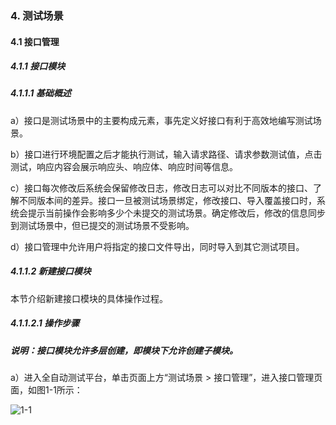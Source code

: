 ### 4. 测试场景

#### 4.1 接口管理

##### 4.1.1 接口模块

##### 4.1.1.1 基础概述

a）接口是测试场景中的主要构成元素，事先定义好接口有利于高效地编写测试场景。

b）接口进行环境配置之后才能执行测试，输入请求路径、请求参数测试值，点击测试，响应内容会展示响应头、响应体、响应时间等信息。

c）接口每次修改后系统会保留修改日志，修改日志可以对比不同版本的接口、了解不同版本间的差异。接口一旦被测试场景绑定，修改接口、导入覆盖接口时，系统会提示当前操作会影响多少个未提交的测试场景。确定修改后，修改的信息同步到测试场景中，但已提交的测试场景不受影响。

d）接口管理中允许用户将指定的接口文件导出，同时导入到其它测试项目。

##### 4.1.1.2 新建接口模块

本节介绍新建接口模块的具体操作过程。

##### 4.1.1.2.1 操作步骤

##### 说明：接口模块允许多层创建，即模块下允许创建子模块。

a）进入全自动测试平台，单击页面上方“测试场景 > 接口管理”，进入接口管理页面，如图1-1所示：

![1-1](https://www.feisuanyz.com/fstest/cscj/jkgl/0.png)
